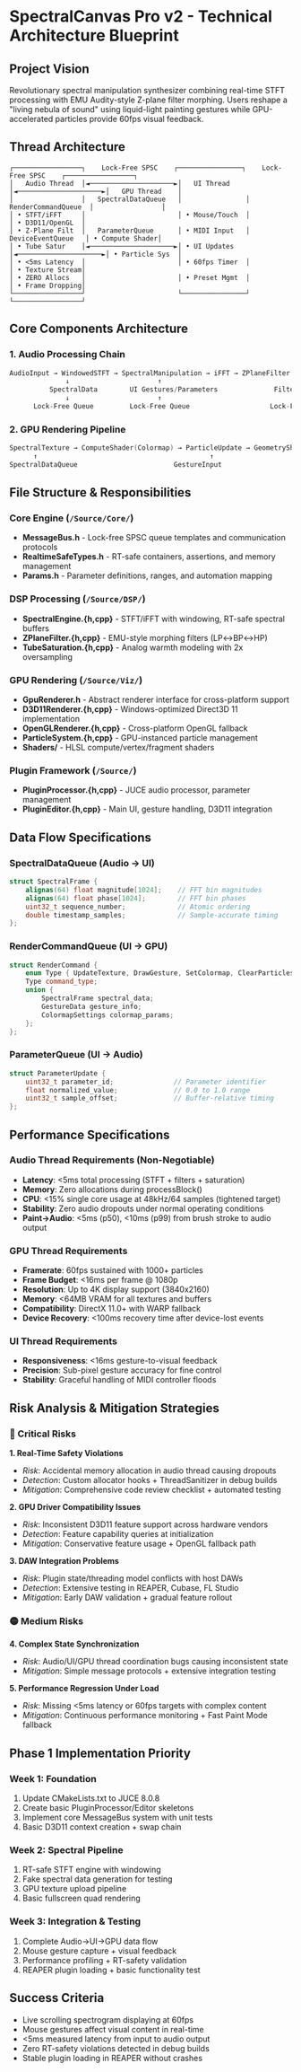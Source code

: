 # SpectralCanvas Pro v2 - Technical Architecture Blueprint

## Project Vision
Revolutionary spectral manipulation synthesizer combining real-time STFT processing with EMU Audity-style Z-plane filter morphing. Users reshape a "living nebula of sound" using liquid-light painting gestures while GPU-accelerated particles provide 60fps visual feedback.

## Thread Architecture

```
┌─────────────────┐    Lock-Free SPSC    ┌────────────────┐    Lock-Free SPSC    ┌─────────────────┐
│   Audio Thread  │◄─────────────────────►│   UI Thread    │◄─────────────────────►│   GPU Thread    │
│                 │   SpectralDataQueue   │                │  RenderCommandQueue  │                 │
│ • STFT/iFFT     │                       │ • Mouse/Touch  │                      │ • D3D11/OpenGL  │
│ • Z-Plane Filt  │   ParameterQueue      │ • MIDI Input   │   DeviceEventQueue   │ • Compute Shader│
│ • Tube Satur    │◄─────────────────────►│ • UI Updates   │◄─────────────────────►│ • Particle Sys  │
│ • <5ms Latency  │                       │ • 60fps Timer  │                      │ • Texture Stream│
│ • ZERO Allocs   │                       │ • Preset Mgmt  │                      │ • Frame Dropping│
└─────────────────┘                       └────────────────┘                      └─────────────────┘
```

## Core Components Architecture

### 1. Audio Processing Chain
```cpp
AudioInput → WindowedSTFT → SpectralManipulation → iFFT → ZPlaneFilter → TubeSaturation → AudioOutput
              ↓                      ↑                                      ↓
          SpectralData        UI Gestures/Parameters              FilterCurveData
              ↓                      ↑                                      ↓
      Lock-Free Queue         Lock-Free Queue                    Lock-Free Queue
```

### 2. GPU Rendering Pipeline
```cpp
SpectralTexture → ComputeShader(Colormap) → ParticleUpdate → GeometryShader → FragmentShader → SwapChain
      ↑                                           ↑                                  ↓
SpectralDataQueue                        GestureInput                      60fps Display
```

## File Structure & Responsibilities

### Core Engine (`/Source/Core/`)
- **MessageBus.h** - Lock-free SPSC queue templates and communication protocols
- **RealtimeSafeTypes.h** - RT-safe containers, assertions, and memory management  
- **Params.h** - Parameter definitions, ranges, and automation mapping

### DSP Processing (`/Source/DSP/`)
- **SpectralEngine.{h,cpp}** - STFT/iFFT with windowing, RT-safe spectral buffers
- **ZPlaneFilter.{h,cpp}** - EMU-style morphing filters (LP↔BP↔HP)
- **TubeSaturation.{h,cpp}** - Analog warmth modeling with 2x oversampling

### GPU Rendering (`/Source/Viz/`)
- **GpuRenderer.h** - Abstract renderer interface for cross-platform support
- **D3D11Renderer.{h,cpp}** - Windows-optimized Direct3D 11 implementation
- **OpenGLRenderer.{h,cpp}** - Cross-platform OpenGL fallback
- **ParticleSystem.{h,cpp}** - GPU-instanced particle management
- **Shaders/** - HLSL compute/vertex/fragment shaders

### Plugin Framework (`/Source/`)
- **PluginProcessor.{h,cpp}** - JUCE audio processor, parameter management
- **PluginEditor.{h,cpp}** - Main UI, gesture handling, D3D11 integration

## Data Flow Specifications

### SpectralDataQueue (Audio → UI)
```cpp
struct SpectralFrame {
    alignas(64) float magnitude[1024];    // FFT bin magnitudes
    alignas(64) float phase[1024];        // FFT bin phases  
    uint32_t sequence_number;             // Atomic ordering
    double timestamp_samples;             // Sample-accurate timing
};
```

### RenderCommandQueue (UI → GPU)
```cpp
struct RenderCommand {
    enum Type { UpdateTexture, DrawGesture, SetColormap, ClearParticles };
    Type command_type;
    union {
        SpectralFrame spectral_data;
        GestureData gesture_info;
        ColormapSettings colormap_params;
    };
};
```

### ParameterQueue (UI → Audio)
```cpp
struct ParameterUpdate {
    uint32_t parameter_id;               // Parameter identifier
    float normalized_value;              // 0.0 to 1.0 range
    uint32_t sample_offset;              // Buffer-relative timing
};
```

## Performance Specifications

### Audio Thread Requirements (Non-Negotiable)
- **Latency**: <5ms total processing (STFT + filters + saturation)
- **Memory**: Zero allocations during processBlock()  
- **CPU**: <15% single core usage at 48kHz/64 samples (tightened target)
- **Stability**: Zero audio dropouts under normal operating conditions
- **Paint→Audio**: <5ms (p50), <10ms (p99) from brush stroke to audio output

### GPU Thread Requirements
- **Framerate**: 60fps sustained with 1000+ particles  
- **Frame Budget**: <16ms per frame @ 1080p
- **Resolution**: Up to 4K display support (3840x2160)
- **Memory**: <64MB VRAM for all textures and buffers
- **Compatibility**: DirectX 11.0+ with WARP fallback
- **Device Recovery**: <100ms recovery time after device-lost events

### UI Thread Requirements  
- **Responsiveness**: <16ms gesture-to-visual feedback
- **Precision**: Sub-pixel gesture accuracy for fine control
- **Stability**: Graceful handling of MIDI controller floods

## Risk Analysis & Mitigation Strategies

### 🔴 Critical Risks

**1. Real-Time Safety Violations**
- *Risk*: Accidental memory allocation in audio thread causing dropouts
- *Detection*: Custom allocator hooks + ThreadSanitizer in debug builds
- *Mitigation*: Comprehensive code review checklist + automated testing

**2. GPU Driver Compatibility Issues**
- *Risk*: Inconsistent D3D11 feature support across hardware vendors
- *Detection*: Feature capability queries at initialization
- *Mitigation*: Conservative feature usage + OpenGL fallback path

**3. DAW Integration Problems**
- *Risk*: Plugin state/threading model conflicts with host DAWs
- *Detection*: Extensive testing in REAPER, Cubase, FL Studio
- *Mitigation*: Early DAW validation + gradual feature rollout

### 🟡 Medium Risks

**4. Complex State Synchronization**
- *Risk*: Audio/UI/GPU thread coordination bugs causing inconsistent state
- *Mitigation*: Simple message protocols + extensive integration testing

**5. Performance Regression Under Load**
- *Risk*: Missing <5ms latency or 60fps targets with complex content
- *Mitigation*: Continuous performance monitoring + Fast Paint Mode fallback

## Phase 1 Implementation Priority

### Week 1: Foundation
1. Update CMakeLists.txt to JUCE 8.0.8
2. Create basic PluginProcessor/Editor skeletons
3. Implement core MessageBus system with unit tests
4. Basic D3D11 context creation + swap chain

### Week 2: Spectral Pipeline  
1. RT-safe STFT engine with windowing
2. Fake spectral data generation for testing
3. GPU texture upload pipeline
4. Basic fullscreen quad rendering

### Week 3: Integration & Testing
1. Complete Audio→UI→GPU data flow
2. Mouse gesture capture + visual feedback
3. Performance profiling + RT-safety validation
4. REAPER plugin loading + basic functionality test

## Success Criteria
- Live scrolling spectrogram displaying at 60fps
- Mouse gestures affect visual content in real-time  
- <5ms measured latency from input to audio output
- Zero RT-safety violations detected in debug builds
- Stable plugin loading in REAPER without crashes